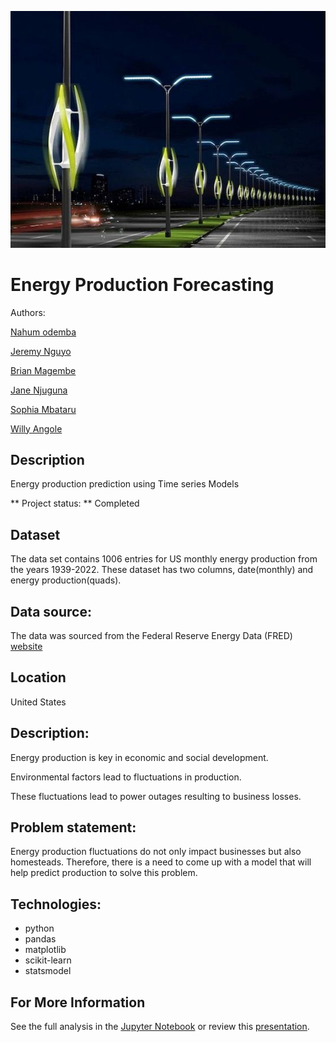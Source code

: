 ![img](./images/electricity.jpeg)

# Energy Production Forecasting
Authors:

[Nahum odemba](https://github.com/Nahum77)

[Jeremy Nguyo](https://github.com/NguyoJer)

[Brian Magembe](https://github.com/brian-magembe)

[Jane Njuguna](https://github.com/janejeshen)

[Sophia Mbataru](https://github.com/sophia14324)

[Willy Angole](https://github.com/Willy-Angole)

## Description
Energy production prediction using Time series Models

** Project status: ** Completed

## Dataset
The data set contains 1006 entries for US monthly energy production from the years 1939-2022. These dataset has two columns, date(monthly) and energy production(quads).

## Data source: 
The data was sourced from the Federal Reserve Energy Data (FRED) [website](https://fred.stlouisfed.org/series/IPG2211A2N)

## Location
United States

## Description: 
Energy production is key in economic and social development.

Environmental factors lead to fluctuations in production.

These fluctuations lead to power outages resulting to business losses.

## Problem statement:
Energy production fluctuations do not only impact businesses but also homesteads. Therefore, there is a need to come up with a model that will help predict production to solve this problem.

## Technologies:
* python 
* pandas
* matplotlib
* scikit-learn
* statsmodel

## For More Information

See the full analysis in the [Jupyter Notebook](./starter_notebook.ipynb) or review this [presentation](./documents/).